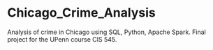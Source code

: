 # Chicago_Crime_Analysis
Analysis of crime in Chicago using SQL, Python, Apache Spark. Final project for the UPenn course CIS 545. 
